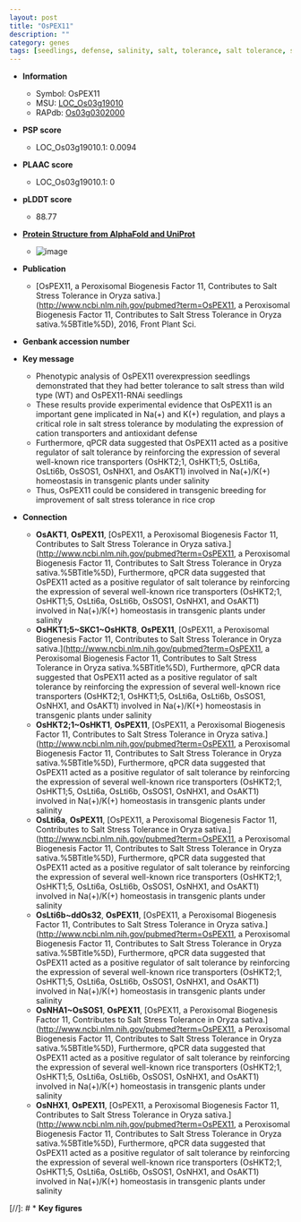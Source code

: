 ```yaml
---
layout: post
title: "OsPEX11"
description: ""
category: genes
tags: [seedlings, defense, salinity, salt, tolerance, salt tolerance, salt stress, stress, homeostasis, breeding, stress tolerance]
---
```


* **Information**  
    + Symbol: OsPEX11  
    + MSU: [LOC_Os03g19010](http://rice.plantbiology.msu.edu/cgi-bin/ORF_infopage.cgi?orf=LOC_Os03g19010)  
    + RAPdb: [Os03g0302000](http://rapdb.dna.affrc.go.jp/viewer/gbrowse_details/irgsp1?name=Os03g0302000)  

* **PSP score**  
    + LOC_Os03g19010.1: 0.0094 

* **PLAAC score**  
    + LOC_Os03g19010.1: 0 

* **pLDDT score**
    + 88.77

* **[Protein Structure from AlphaFold and UniProt](https://www.uniprot.org/uniprotkb/Q10MN2/entry#structure)**
    + ![image](https://ricepsp.github.io/images/Q1/AF-Q10MN2-F1.png)

* **Publication**  
    + [OsPEX11, a Peroxisomal Biogenesis Factor 11, Contributes to Salt Stress Tolerance in Oryza sativa.](http://www.ncbi.nlm.nih.gov/pubmed?term=OsPEX11, a Peroxisomal Biogenesis Factor 11, Contributes to Salt Stress Tolerance in Oryza sativa.%5BTitle%5D), 2016, Front Plant Sci.

* **Genbank accession number**  

* **Key message**  
    + Phenotypic analysis of OsPEX11 overexpression seedlings demonstrated that they had better tolerance to salt stress than wild type (WT) and OsPEX11-RNAi seedlings
    + These results provide experimental evidence that OsPEX11 is an important gene implicated in Na(+) and K(+) regulation, and plays a critical role in salt stress tolerance by modulating the expression of cation transporters and antioxidant defense
    + Furthermore, qPCR data suggested that OsPEX11 acted as a positive regulator of salt tolerance by reinforcing the expression of several well-known rice transporters (OsHKT2;1, OsHKT1;5, OsLti6a, OsLti6b, OsSOS1, OsNHX1, and OsAKT1) involved in Na(+)/K(+) homeostasis in transgenic plants under salinity
    + Thus, OsPEX11 could be considered in transgenic breeding for improvement of salt stress tolerance in rice crop

* **Connection**  
    + __OsAKT1__, __OsPEX11__, [OsPEX11, a Peroxisomal Biogenesis Factor 11, Contributes to Salt Stress Tolerance in Oryza sativa.](http://www.ncbi.nlm.nih.gov/pubmed?term=OsPEX11, a Peroxisomal Biogenesis Factor 11, Contributes to Salt Stress Tolerance in Oryza sativa.%5BTitle%5D), Furthermore, qPCR data suggested that OsPEX11 acted as a positive regulator of salt tolerance by reinforcing the expression of several well-known rice transporters (OsHKT2;1, OsHKT1;5, OsLti6a, OsLti6b, OsSOS1, OsNHX1, and OsAKT1) involved in Na(+)/K(+) homeostasis in transgenic plants under salinity
    + __OsHKT1;5~SKC1~OsHKT8__, __OsPEX11__, [OsPEX11, a Peroxisomal Biogenesis Factor 11, Contributes to Salt Stress Tolerance in Oryza sativa.](http://www.ncbi.nlm.nih.gov/pubmed?term=OsPEX11, a Peroxisomal Biogenesis Factor 11, Contributes to Salt Stress Tolerance in Oryza sativa.%5BTitle%5D), Furthermore, qPCR data suggested that OsPEX11 acted as a positive regulator of salt tolerance by reinforcing the expression of several well-known rice transporters (OsHKT2;1, OsHKT1;5, OsLti6a, OsLti6b, OsSOS1, OsNHX1, and OsAKT1) involved in Na(+)/K(+) homeostasis in transgenic plants under salinity
    + __OsHKT2;1~OsHKT1__, __OsPEX11__, [OsPEX11, a Peroxisomal Biogenesis Factor 11, Contributes to Salt Stress Tolerance in Oryza sativa.](http://www.ncbi.nlm.nih.gov/pubmed?term=OsPEX11, a Peroxisomal Biogenesis Factor 11, Contributes to Salt Stress Tolerance in Oryza sativa.%5BTitle%5D), Furthermore, qPCR data suggested that OsPEX11 acted as a positive regulator of salt tolerance by reinforcing the expression of several well-known rice transporters (OsHKT2;1, OsHKT1;5, OsLti6a, OsLti6b, OsSOS1, OsNHX1, and OsAKT1) involved in Na(+)/K(+) homeostasis in transgenic plants under salinity
    + __OsLti6a__, __OsPEX11__, [OsPEX11, a Peroxisomal Biogenesis Factor 11, Contributes to Salt Stress Tolerance in Oryza sativa.](http://www.ncbi.nlm.nih.gov/pubmed?term=OsPEX11, a Peroxisomal Biogenesis Factor 11, Contributes to Salt Stress Tolerance in Oryza sativa.%5BTitle%5D), Furthermore, qPCR data suggested that OsPEX11 acted as a positive regulator of salt tolerance by reinforcing the expression of several well-known rice transporters (OsHKT2;1, OsHKT1;5, OsLti6a, OsLti6b, OsSOS1, OsNHX1, and OsAKT1) involved in Na(+)/K(+) homeostasis in transgenic plants under salinity
    + __OsLti6b~ddOs32__, __OsPEX11__, [OsPEX11, a Peroxisomal Biogenesis Factor 11, Contributes to Salt Stress Tolerance in Oryza sativa.](http://www.ncbi.nlm.nih.gov/pubmed?term=OsPEX11, a Peroxisomal Biogenesis Factor 11, Contributes to Salt Stress Tolerance in Oryza sativa.%5BTitle%5D), Furthermore, qPCR data suggested that OsPEX11 acted as a positive regulator of salt tolerance by reinforcing the expression of several well-known rice transporters (OsHKT2;1, OsHKT1;5, OsLti6a, OsLti6b, OsSOS1, OsNHX1, and OsAKT1) involved in Na(+)/K(+) homeostasis in transgenic plants under salinity
    + __OsNHA1~OsSOS1__, __OsPEX11__, [OsPEX11, a Peroxisomal Biogenesis Factor 11, Contributes to Salt Stress Tolerance in Oryza sativa.](http://www.ncbi.nlm.nih.gov/pubmed?term=OsPEX11, a Peroxisomal Biogenesis Factor 11, Contributes to Salt Stress Tolerance in Oryza sativa.%5BTitle%5D), Furthermore, qPCR data suggested that OsPEX11 acted as a positive regulator of salt tolerance by reinforcing the expression of several well-known rice transporters (OsHKT2;1, OsHKT1;5, OsLti6a, OsLti6b, OsSOS1, OsNHX1, and OsAKT1) involved in Na(+)/K(+) homeostasis in transgenic plants under salinity
    + __OsNHX1__, __OsPEX11__, [OsPEX11, a Peroxisomal Biogenesis Factor 11, Contributes to Salt Stress Tolerance in Oryza sativa.](http://www.ncbi.nlm.nih.gov/pubmed?term=OsPEX11, a Peroxisomal Biogenesis Factor 11, Contributes to Salt Stress Tolerance in Oryza sativa.%5BTitle%5D), Furthermore, qPCR data suggested that OsPEX11 acted as a positive regulator of salt tolerance by reinforcing the expression of several well-known rice transporters (OsHKT2;1, OsHKT1;5, OsLti6a, OsLti6b, OsSOS1, OsNHX1, and OsAKT1) involved in Na(+)/K(+) homeostasis in transgenic plants under salinity

[//]: # * **Key figures**  


